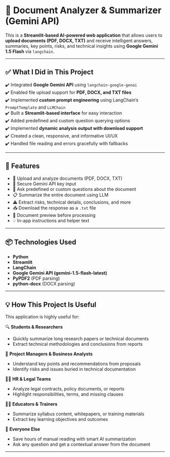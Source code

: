 # 📄 Document Analyzer & Summarizer (Gemini API)

This is a **Streamlit-based AI-powered web application** that allows users to **upload documents (PDF, DOCX, TXT)** and receive intelligent answers, summaries, key points, risks, and technical insights using **Google Gemini 1.5 Flash** via `langchain`.

---

## ✅ What I Did in This Project

✔️ Integrated **Google Gemini API** using `langchain-google-genai`  
✔️ Enabled file upload support for **PDF, DOCX, and TXT files**  
✔️ Implemented **custom prompt engineering** using LangChain’s `PromptTemplate` and `LLMChain`  
✔️ Built a **Streamlit-based interface** for easy interaction  
✔️ Added predefined and custom question querying options  
✔️ Implemented **dynamic analysis output with download support**  
✔️ Created a clean, responsive, and informative UI/UX  
✔️ Handled file reading and errors gracefully with fallbacks  

---

## 🚀 Features

- 📂 Upload and analyze documents (PDF, DOCX, TXT)
- 🔐 Secure Gemini API key input
- 🧠 Ask predefined or custom questions about the document
- 📋 Summarize the entire document using LLM
- ⚠️ Extract risks, technical details, conclusions, and more
- 📥 Download the response as a `.txt` file
- 🧾 Document preview before processing
- 💡 In-app instructions and helper text

---

## 📦 Technologies Used

- **Python**
- **Streamlit**
- **LangChain**
- **Google Gemini API (gemini-1.5-flash-latest)**
- **PyPDF2** (PDF parsing)
- **python-docx** (DOCX parsing)

---

## 💡 How This Project Is Useful

This application is highly useful for:

🔍 **Students & Researchers**  
- Quickly summarize long research papers or technical documents  
- Extract technical methodologies and conclusions from reports  

💼 **Project Managers & Business Analysts**  
- Understand key points and recommendations from proposals  
- Identify risks and issues buried in technical documentation  

🧑‍💼 **HR & Legal Teams**  
- Analyze legal contracts, policy documents, or reports  
- Highlight responsibilities, terms, and missing clauses  

🧑‍🏫 **Educators & Trainers**  
- Summarize syllabus content, whitepapers, or training materials  
- Extract key learning objectives and outcomes  

🧠 **Everyone Else**  
- Save hours of manual reading with smart AI summarization  
- Ask any question and get a contextual answer from the document

---
